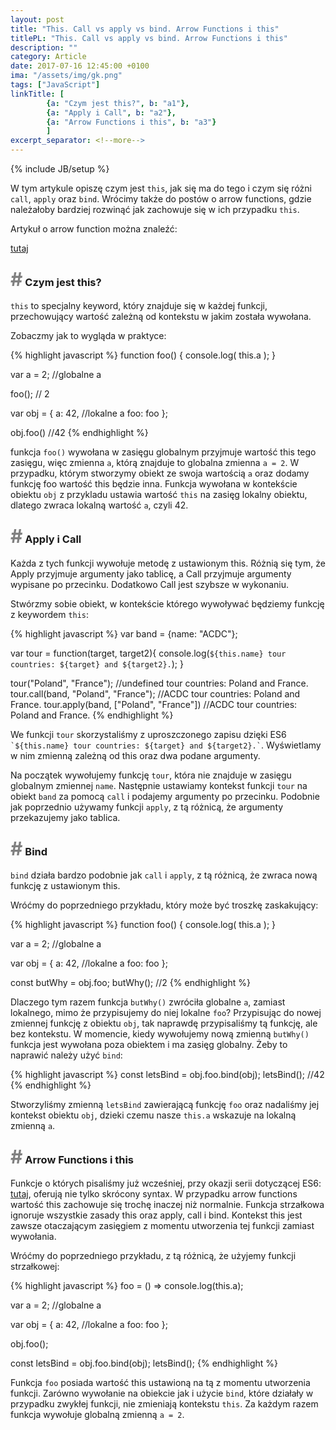 ```yaml
---
layout: post
title: "This. Call vs apply vs bind. Arrow Functions i this"
titlePL: "This. Call vs apply vs bind. Arrow Functions i this"
description: ""
category: Article
date: 2017-07-16 12:45:00 +0100
ima: "/assets/img/gk.png"
tags: ["JavaScript"]
linkTitle: [ 
		{a: "Czym jest this?", b: "a1"},
		{a: "Apply i Call", b: "a2"},
		{a: "Arrow Functions i this", b: "a3"}
		]
excerpt_separator: <!--more-->
---
```

<!-- {% highlight javascript %} 
{% endhighlight %} -->
{% include JB/setup %}

<p>W tym artykule opiszę czym jest <code>this</code>, jak się ma do tego i czym się różni <code>call</code>, <code>apply</code> oraz <code>bind</code>. Wrócimy także do postów o arrow functions, gdzie należałoby bardziej rozwinąć jak zachowuje się w ich przypadku <code>this</code>.</p>
<p>Artykuł o arrow function można znaleźć: </p><a href="https://www.idaszak.com/article/2017/05/07/es6-4-arrow-functions-funkcje-strzalkowe">tutaj</a><!--more-->


<h3 id="a1"><span style="color:gray; font-size: 30px;">#</span> Czym jest this?</h3>
<p>
<code>this</code> to specjalny keyword, który znajduje się w każdej funkcji, przechowujący wartość zależną od kontekstu w jakim została wywołana.</p>
<p>Zobaczmy jak to wygląda w praktyce:</p>

{% highlight javascript %} 
function foo() {
	console.log( this.a );
}
 
var a = 2; //globalne a
 
foo(); // 2 
 
var obj = {
	a: 42, //lokalne a
	foo: foo
};
 
obj.foo() //42
{% endhighlight %}
<p>funkcja <code>foo()</code> wywołana w zasięgu globalnym przyjmuje wartość this tego zasięgu, więc zmienna <code>a</code>, którą znajduje to globalna zmienna <code>a = 2</code>. W przypadku, którym stworzymy obiekt ze swoja wartością <code>a</code> oraz dodamy funkcję foo wartość this będzie inna. Funkcja wywołana w kontekście obiektu <code>obj</code> z przykladu ustawia wartość <code>this</code> na zasięg lokalny obiektu, dlatego zwraca lokalną wartość <code>a</code>, czyli 42.</p>
<h3 id="a2"><span style="color:gray; font-size: 30px;">#</span> Apply i Call</h3>
<p>Każda z tych funkcji wywołuje metodę z ustawionym this. Różnią się tym, że Apply przyjmuje argumenty jako tablicę, a Call przyjmuje argumenty wypisane po przecinku. Dodatkowo Call jest szybsze w wykonaniu.</p>
<p>Stwórzmy sobie obiekt, w kontekście którego wywoływać będziemy funkcję z keywordem <code>this</code>:</p>
{% highlight javascript %} 
var band = {name: "ACDC"};
 
var tour = function(target, target2){
	console.log(`${this.name} tour countries: ${target} and ${target2}.`);
}
 
tour("Poland", "France"); //undefined tour countries: Poland and France.
tour.call(band, "Poland", "France"); //ACDC tour countries: Poland and France.
tour.apply(band, ["Poland", "France"]) //ACDC tour countries: Poland and France.
{% endhighlight %}
<p>We funkcji <code>tour</code> skorzystaliśmy z uproszczonego zapisu dzięki ES6 <code>`${this.name} tour countries: ${target} and ${target2}.`</code>. Wyświetlamy w nim zmienną zależną od this oraz dwa podane argumenty.</p>
<p>Na początek wywołujemy funkcję <code>tour</code>, która nie znajduje w zasięgu globalnym zmiennej <code>name</code>. Następnie ustawiamy kontekst funkcji <code>tour</code> na obiekt <code>band</code> za pomocą <code>call</code> i podajemy argumenty po przecinku. Podobnie jak poprzednio używamy funkcji <code>apply</code>, z tą różnicą, że argumenty przekazujemy jako tablica.</p>

<h3 id="a2"><span style="color:gray; font-size: 30px;">#</span> Bind</h3>
<p><code>bind</code> działa bardzo podobnie jak <code>call</code> i <code>apply</code>, z tą różnicą, że zwraca nową funkcję z ustawionym this.</p>
<p>Wróćmy do poprzedniego przykładu, który może być troszkę zaskakujący:</p>
{% highlight javascript %} 
function foo() {
	console.log( this.a );
}
 
var a = 2; //globalne a
 
var obj = {
	a: 42, //lokalne a
	foo: foo
};
 
const butWhy = obj.foo;
butWhy(); //2
{% endhighlight %}
<p>Dlaczego tym razem funkcja <code>butWhy()</code> zwróciła globalne <code>a</code>, zamiast lokalnego, mimo że przypisujemy do niej lokalne <code>foo</code>? Przypisując do nowej zmiennej funkcję z obiektu <code>obj</code>, tak naprawdę przypisaliśmy tą funkcję, ale bez kontekstu. W momencie, kiedy wywołujemy nową zmienną <code>butWhy()</code> funkcja jest wywołana poza obiektem i ma zasięg globalny. Żeby to naprawić należy użyć <code>bind</code>:</p>
{% highlight javascript %} 
const letsBind = obj.foo.bind(obj);
letsBind(); //42
{% endhighlight %}
<p>Stworzyliśmy zmienną <code>letsBind</code> zawierającą funkcję <code>foo</code> oraz nadaliśmy jej kontekst obiektu <code>obj</code>, dzieki czemu nasze <code>this.a</code> wskazuje na lokalną zmienną <code>a</code>.</p>

<h3 id="a3"><span style="color:gray; font-size: 30px;">#</span> Arrow Functions i this</h3>
<p>Funkcje o których pisaliśmy już wcześniej, przy okazji serii dotyczącej ES6: <a href="https://www.idaszak.com/article/2017/05/07/es6-4-arrow-functions-funkcje-strzalkowe">tutaj</a>, oferują nie tylko skrócony syntax. W przypadku arrow functions wartość this zachowuje się trochę inaczej niż normalnie. Funkcja strzałkowa ignoruje wszystkie zasady this oraz apply, call i bind. Kontekst this jest zawsze otaczającym zasięgiem z momentu utworzenia tej funkcji zamiast wywołania.</p>

<p>Wróćmy do poprzedniego przykładu, z tą różnicą, że użyjemy funkcji strzałkowej:</p>
{% highlight javascript %} 
foo = () => console.log(this.a);
 
var a = 2; //globalne a
 
var obj = {
	a: 42, //lokalne a
	foo: foo
};
 
obj.foo();

const letsBind = obj.foo.bind(obj);
letsBind();
{% endhighlight %}
<p>Funkcja <code>foo</code> posiada wartość this ustawioną na tą z momentu utworzenia funkcji. Zarówno wywołanie na obiekcie jak i użycie <code>bind</code>, które działały w przypadku zwykłej funkcji, nie zmieniają kontekstu <code>this</code>. Za każdym razem funkcja wywołuje globalną zmienną <code>a = 2</code>.</p>